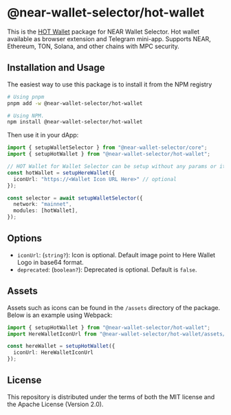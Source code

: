# @near-wallet-selector/hot-wallet

This is the [HOT Wallet](https://hot-labs.org/wallet) package for NEAR Wallet Selector. Hot wallet available as browser extension and Telegram mini-app. Supports NEAR, Ethereum, TON, Solana, and other chains with MPC security.

## Installation and Usage

The easiest way to use this package is to install it from the NPM registry


```bash
# Using pnpm
pnpm add -w @near-wallet-selector/hot-wallet

# Using NPM.
npm install @near-wallet-selector/hot-wallet
```

Then use it in your dApp:

```ts
import { setupWalletSelector } from "@near-wallet-selector/core";
import { setupHotWallet } from "@near-wallet-selector/hot-wallet";

// HOT Wallet for Wallet Selector can be setup without any params or it can take few optional params, see options below.
const hotWallet = setupHereWallet({
  iconUrl: "https://<Wallet Icon URL Here>" // optional
});

const selector = await setupWalletSelector({
  network: "mainnet", 
  modules: [hotWallet],
});
```

## Options

- `iconUrl`: (`string?`): Icon is optional. Default image point to Here Wallet Logo in base64 format.
- `deprecated`: (`boolean?`): Deprecated is optional. Default is `false`.

## Assets

Assets such as icons can be found in the `/assets` directory of the package. Below is an example using Webpack:

```ts
import { setupHotWallet } from "@near-wallet-selector/hot-wallet";
import HereWalletIconUrl from "@near-wallet-selector/hot-wallet/assets/hot-wallet-icon.png";

const hereWallet = setupHotWallet({ 
  iconUrl: HereWalletIconUrl 
});

```

## License

This repository is distributed under the terms of both the MIT license and the Apache License (Version 2.0).
